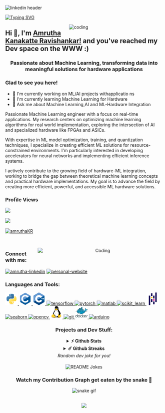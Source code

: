 ![linkedin header](https://user-images.githubusercontent.com/73928744/182041587-527d010a-80d3-4b57-bd99-c2be13c1a516.png)

[![Typing SVG](https://readme-typing-svg.herokuapp.com?lines=Machine+Learning+Engineer%F0%9F%91%A9%E2%80%8D%F0%9F%92%BB;ML+for+Hardware+%F0%9F%92%98;Open+Source+Contributor)](https://git.io/typing-svg)

<img align="right" alt="coding" src="https://media.giphy.com/media/QN6NnhbgfOpoI/giphy.gif" width="300" />

## Hi 👋, I'm [Amrutha Kanakatte Ravishankar!](https://harithsya24.github.io/profile/) and you've reached my Dev space on the WWW :) 

<h3 align="center">Passionate about Machine Learning, transforming data into meaningful solutions for hardware applications</h3>

### Glad to see you here!

- 🔭 I'm currently working on ML/AI projects withapplicatio ns
- 🌱 I'm currently learning Machine Learning for Hardware
- 💬 Ask me about Machine Learning,AI and ML-Hardware Integration

<p>
Passionate Machine Learning engineer with a focus on real-time applications. My research centers on optimizing machine learning algorithms for real world implementation, exploring the intersection of AI and specialized hardware like FPGAs and ASICs.

With expertise in ML model optimization,  training, and quantization techniques, I specialize in creating efficient ML solutions for resource-constrained environments. I'm particularly interested in developing accelerators for neural networks and implementing efficient inference systems.

I actively contribute to the growing field of hardware-ML integration, working to bridge the gap between theoretical machine learning concepts and practical hardware implementations. My goal is to advance the field by creating more efficient, powerful, and accessible ML hardware solutions.
</p>

### Profile Views

![](https://count.getloli.com/get/@amruthaKR.github.readme)
</br>

<img src="https://user-images.githubusercontent.com/73097560/115834477-dbab4500-a447-11eb-908a-139a6edaec5c.gif">
</br>

<p align="left"> <a href="https://github.com/ryo-ma/github-profile-trophy"><img src="https://github-profile-trophy.vercel.app/?username=amruthaKR" alt="amruthaKR" /></a> </p>

<div align="center">

<p align="left"> <a href="https://twitter.com/" target="blank"><img src="https://img.shields.io/twitter/follow/?logo=twitter&style=for-the-badge" alt="" /></a> </p>

<img align="right" alt="Coding" width="400" src="https://imgs.search.brave.com/YDW8TrsTmu1vZp8aCUh6aS1vGZjyaTsbcMic3eYXIN4/rs:fit:444:250:1/g:ce/aHR0cHM6Ly90aHVt/YnMuZ2Z5Y2F0LmNv/bS9NaW5pYXR1cmVE/ZXBlbmRlbnRDb2It/bWF4LTFtYi5naWY.gif">

<h3 align="left">Connect with me:</h3>
<p align="left">
<a href="https://www.linkedin.com/in/amrutha-kanakatte-ravishankar-/" target="blank"><img align="center" src="https://raw.githubusercontent.com/rahuldkjain/github-profile-readme-generator/master/src/images/icons/Social/linked-in-alt.svg" alt="amrutha-linkedin" height="30" width="40" /></a>
<a href="https://harithsya24.github.io/profile/" target="blank"><img align="center" src="https://raw.githubusercontent.com/rahuldkjain/github-profile-readme-generator/master/src/images/icons/Social/github.svg" alt="personal-website" height="30" width="40" /></a>
</p>

<h3 align="left">Languages and Tools:</h3>
<p align="left"> 
<a href="https://www.python.org" target="_blank" rel="noreferrer"> <img src="https://raw.githubusercontent.com/devicons/devicon/master/icons/python/python-original.svg" alt="python" width="40" height="40"/> </a> 
<a href="https://www.cprogramming.com/" target="_blank" rel="noreferrer"> <img src="https://raw.githubusercontent.com/devicons/devicon/master/icons/c/c-original.svg" alt="c" width="40" height="40"/> </a> 
<a href="https://www.w3schools.com/cpp/" target="_blank" rel="noreferrer"> <img src="https://raw.githubusercontent.com/devicons/devicon/master/icons/cplusplus/cplusplus-original.svg" alt="cplusplus" width="40" height="40"/> </a> 
<a href="https://www.tensorflow.org" target="_blank" rel="noreferrer"> <img src="https://www.vectorlogo.zone/logos/tensorflow/tensorflow-icon.svg" alt="tensorflow" width="40" height="40"/> </a> 
<a href="https://pytorch.org/" target="_blank" rel="noreferrer"> <img src="https://www.vectorlogo.zone/logos/pytorch/pytorch-icon.svg" alt="pytorch" width="40" height="40"/> </a> 
<a href="https://www.mathworks.com/" target="_blank" rel="noreferrer"> <img src="https://upload.wikimedia.org/wikipedia/commons/2/21/Matlab_Logo.png" alt="matlab" width="40" height="40"/> </a> 
<a href="https://scikit-learn.org/" target="_blank" rel="noreferrer"> <img src="https://upload.wikimedia.org/wikipedia/commons/0/05/Scikit_learn_logo_small.svg" alt="scikit_learn" width="40" height="40"/> </a> 
<a href="https://pandas.pydata.org/" target="_blank" rel="noreferrer"> <img src="https://raw.githubusercontent.com/devicons/devicon/2ae2a900d2f041da66e950e4d48052658d850630/icons/pandas/pandas-original.svg" alt="pandas" width="40" height="40"/> </a> 
<a href="https://seaborn.pydata.org/" target="_blank" rel="noreferrer"> <img src="https://seaborn.pydata.org/_images/logo-mark-lightbg.svg" alt="seaborn" width="40" height="40"/> </a> 
<a href="https://opencv.org/" target="_blank" rel="noreferrer"> <img src="https://www.vectorlogo.zone/logos/opencv/opencv-icon.svg" alt="opencv" width="40" height="40"/> </a> 
<a href="https://www.linux.org/" target="_blank" rel="noreferrer"> <img src="https://raw.githubusercontent.com/devicons/devicon/master/icons/linux/linux-original.svg" alt="linux" width="40" height="40"/> </a> 
<a href="https://git-scm.com/" target="_blank" rel="noreferrer"> <img src="https://www.vectorlogo.zone/logos/git-scm/git-scm-icon.svg" alt="git" width="40" height="40"/> </a> 
<a href="https://www.docker.com/" target="_blank" rel="noreferrer"> <img src="https://raw.githubusercontent.com/devicons/devicon/master/icons/docker/docker-original-wordmark.svg" alt="docker" width="40" height="40"/> </a> 
<a href="https://www.arduino.cc/" target="_blank" rel="noreferrer"> <img src="https://cdn.worldvectorlogo.com/logos/arduino-1.svg" alt="arduino" width="40" height="40"/> </a> 
</p>

### Projects and Dev Stuff:

<details>	
  <summary><b>⚡ Github Stats</b></summary>

<img height="180em" src="https://github-readme-stats.vercel.app/api?username=amruthaKR&show_icons=true&hide_border=true&&count_private=true&include_all_commits=true" />
<img height="180em" src="https://github-readme-stats.vercel.app/api/top-langs/?username=amruthaKR&exclude_repo=KNN-Image-Classification&show_icons=true&hide_border=true&layout=compact&langs_count=8"/>
</details>

<details>	
  <summary><b>☄️ Github Streaks</b></summary>

<img height="180em" src="https://github-readme-streak-stats.herokuapp.com/?user=amruthaKR&hide_border=true" />
</details>

<div align="center"> 
<i>Random dev joke for you!</i></br></br>
<img align="center" src="https://readme-jokes.vercel.app/api?bgColor=%23073b4c&textColor=%2306d6a0&aColor=%2306d6a0&borderColor=%2306d6a0" alt="README Jokes">
</div>

###  Watch my Contribution Graph get eaten by the snake 🐍
![snake gif](https://github.com/amruthaKR/amruthaKR/blob/output/github-contribution-grid-snake.gif)

</br>
<img src="https://user-images.githubusercontent.com/73097560/115834477-dbab4500-a447-11eb-908a-139a6edaec5c.gif">
</br>
